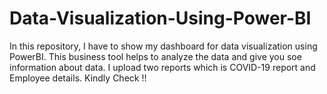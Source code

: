 # Data-Visualization-Using-Power-BI

In this repository, I have to show my dashboard for data visualization using PowerBI.
This business tool helps to analyze the data and give you soe information about data.
I upload two reports which is COVID-19 report and Employee details. Kindly Check !!
